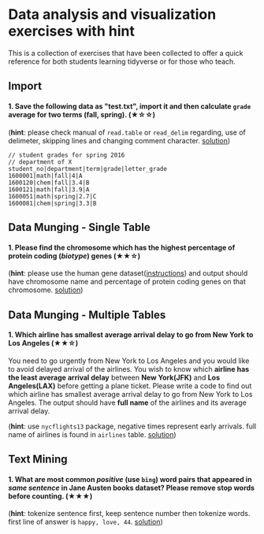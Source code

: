 # Data analysis and visualization exercises with hint

This is a collection of exercises that have been collected to offer a quick
reference for both students learning tidyverse or for those who teach.

## Import

#### 1. Save the following data as "test.txt", import it and then calculate `grade` average for two terms (fall, spring). (★☆☆)

(**hint**: please check manual of `read.table` or `read_delim` regarding, use of delimeter, skipping lines and changing comment character. [solution](http://github.com/alperyilmaz/dav-exercises/issues/2))

```
// student grades for spring 2016
// department of X
student_no|department|term|grade|letter_grade
1600001|math|fall|4|A
1600120|chem|fall|3.4|B
1600121|math|fall|3.9|A
1600051|math|spring|2.7|C
1600081|chem|spring|3.3|B
```
## Data Munging - Single Table

#### 1. Please find the chromosome which has the highest percentage of protein coding (*biotype*) genes (★★☆) 

(**hint**: please use the human gene dataset([instructions](https://github.com/alperyilmaz/dav-exercises/issues/14)) and output should have chromosome name and percentage of protein coding genes on that chromosome. [solution](http://github.com/alperyilmaz/dav-exercises/issues/13))

## Data Munging - Multiple Tables

#### 1. Which airline has smallest average arrival delay to go from New York to Los Angeles (★★☆) 

You need to go urgently from New York to Los Angeles and you would like to avoid delayed arrival of the airlines. You wish to know which **airline has the least average arrival delay** between **New York(JFK)** and **Los Angeles(LAX)** before getting a plane ticket. Please write a code to find out which airline has smallest average arrival delay to go from New York to Los Angeles. The output should have **full name** of the airlines and its average arrival delay. 

(**hint**: use `nycflights13` package, negative times represent early arrivals. full name of airlines is found in `airlines` table. [solution](http://github.com/alperyilmaz/dav-exercises/issues/8))

## Text Mining 

#### 1. What are most common *positive* (use `bing`) word pairs that appeared in *same sentence* in Jane Austen books dataset? Please remove stop words before counting. (★★★) 

(**hint**: tokenize sentence first, keep sentence number then tokenize words. first line of answer is `happy, love, 44`. [solution](http://github.com/alperyilmaz/dav-exercises/issues/1))
